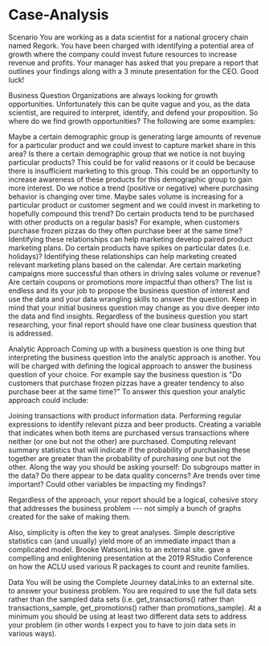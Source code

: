 # Case-Analysis

Scenario
You are working as a data scientist for a national grocery chain named Regork. You have been charged with identifying a potential area of growth where the company could invest future resources to increase revenue and profits. Your manager has asked that you prepare a report that outlines your findings along with a 3 minute presentation for the CEO. Good luck!

Business Question
Organizations are always looking for growth opportunities. Unfortunately this can be quite vague and you, as the data scientist, are required to interpret, identify, and defend your proposition.  So where do we find growth opportunities? The following are some examples:

Maybe a certain demographic group is generating large amounts of revenue for a particular product and we could invest to capture market share in this area?
Is there a certain demographic group that we notice is not buying particular products? This could be for valid reasons or it could be because there is insufficient marketing to this group. This could be an opportunity to increase awareness of these products for this demographic group to gain more interest.
Do we notice a trend (positive or negative) where purchasing behavior is changing over time. Maybe sales volume is increasing for a particular product or customer segment and we could invest in marketing to hopefully compound this trend?
Do certain products tend to be purchased with other products on a regular basis? For example, when customers purchase frozen pizzas do they often purchase beer at the same time? Identifying these relationships can help marketing develop paired product marketing plans.
Do certain products have spikes on particular dates (i.e. holidays)? Identifying these relationships can help marketing created relevant marketing plans based on the calendar.
Are certain marketing campaigns more successful than others in driving sales volume or revenue? 
Are certain coupons or promotions more impactful than others?
The list is endless and its your job to propose the business question of interest and use the data and your data wrangling skills to answer the question. Keep in mind that your initial business question may change as you dive deeper into the data and find insights. Regardless of the business question you start researching, your final report should have one clear business question that is addressed.

Analytic Approach
Coming up with a business question is one thing but interpreting the business question into the analytic approach is another.  You will be charged with defining the logical approach to answer the business question of your choice. For example say the business question is "Do customers that purchase frozen pizzas have a greater tendency to also purchase beer at the same time?"  To answer this question your analytic approach could include:

Joining transactions with product information data.
Performing regular expressions to identify relevant pizza and beer products.
Creating a variable that indicates when both items are purchased versus transactions where neither (or one but not the other) are purchased.
Computing relevant summary statistics that will indicate if the probability of purchasing these together are greater than the probability of purchasing one but not the other.
Along the way you should be asking yourself:  Do subgroups matter in the data? Do there appear to be data quality concerns? Are trends over time important? Could other variables be impacting my findings?

Regardless of the approach, your report should be a logical, cohesive story that addresses the business problem --- not simply a bunch of graphs created for the sake of making them. 

Also, simplicity is often the key to great analyses. Simple descriptive statistics can (and usually) yield more of an immediate impact than a complicated model. Brooke WatsonLinks to an external site. gave a compelling and enlightening presentation at the 2019 RStudio Conference on how the ACLU used various R packages to count and reunite families.

Data
You will be using the Complete Journey dataLinks to an external site. to answer your business problem. You are required to use the full data sets rather than the sampled data sets (i.e. get_transactions() rather than transactions_sample, get_promotions() rather than promotions_sample). At a minimum you should be using at least two different data sets to address your problem (in other words I expect you to have to join data sets in various ways). 
